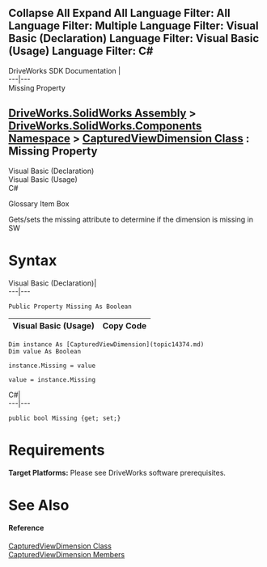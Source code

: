Collapse All Expand All Language Filter: All  Language Filter: Multiple  Language Filter: Visual Basic (Declaration) Language Filter: Visual Basic (Usage) Language Filter: C#  
---  
DriveWorks SDK Documentation  |   
---|---  
Missing Property   
  
[DriveWorks.SolidWorks Assembly](topic13342.md) > [DriveWorks.SolidWorks.Components Namespace](topic13925.md) > [CapturedViewDimension Class](topic14374.md) : Missing Property  
---  
  
Visual Basic (Declaration)    
Visual Basic (Usage)    
C# 

Glossary Item Box

Gets/sets the missing attribute to determine if the dimension is missing in SW 

# Syntax

Visual Basic (Declaration)|   
---|---  
      
    
    Public Property Missing As Boolean  
  
Visual Basic (Usage)| Copy Code  
---|---  
      
    
    Dim instance As [CapturedViewDimension](topic14374.md)
    Dim value As Boolean
     
    instance.Missing = value
     
    value = instance.Missing  
  
C#|   
---|---  
      
    
    public bool Missing {get; set;}  
  
# Requirements

**Target Platforms:** Please see DriveWorks software prerequisites.

# See Also

#### Reference

[CapturedViewDimension Class](topic14374.md)   
[CapturedViewDimension Members](topic14375.md)


